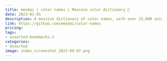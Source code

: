 ```yaml
---
title: meodai | color names | Massive color dictionary 🌈
date: 2023-01-01
description: A massive dictionary of color names, with over 15,000 unique colors and their corresponding hex codes.
link: https://github.com/meodai/color-names
pricing: 
tags: 
- unsorted-bookmarks-2 
categories: 
- Unsorted 
image: index_screenshot_2023-09-07.png
---
```

